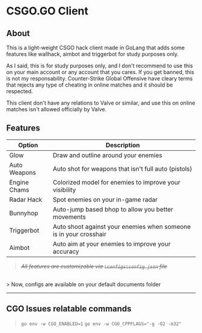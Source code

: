 # CSGO.GO Client

## About

This is a light-weight CSGO hack client made in GoLang that adds some features like wallhack, aimbot and triggerbot for study purposes only.

As I said, this is for study purposes only, and I don't recommend to use this on your main account or any account that you cares. If you get banned, this is not my responsability. Counter-Strike Global Offensive have cleary terms that rejects any type of cheating in online matches and it should be respected.

This client don't have any relations to Valve or similar, and use this on online matches isn't allowed officially by Valve.

## Features

|Option | Description  |
|---|---|
|Glow| Draw and outline around your enemies|
|Auto Weapons| Auto shot for weapons that isn't full auto (pistols)|
|Engine Chams| Colorized model for enemies to improve your visibility|
|Radar Hack| Spot enemies on your in-game radar|
|Bunnyhop| Auto-jump based bhop to allow you better movements|
|Triggerbot| Auto shoot against your enemies when someone is in your crosshair|
|Aimbot| Auto aim at your enemies to improve your accuracy|

> ~~*All features are customizable via `\configs\config.json` file*~~
<br />
> Now, configs are available on your default documents folder

---

## CGO Issues relatable commands

> ```go env -w CGO_ENABLED=1```
> ```go env -w CGO_CPPFLAGS="-g -O2 -m32"```
